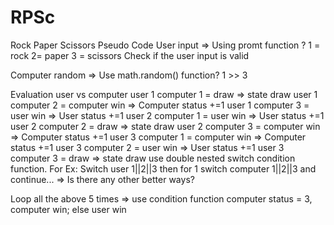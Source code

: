 # RPSc
Rock Paper Scissors
Pseudo Code
User input => Using promt function ?
    1 = rock
    2= paper
    3 = scissors
Check if the user input is valid

Computer random => Use math.random() function?
    1 >> 3

Evaluation user vs computer
    user 1 computer 1 = draw => state draw
    user 1 computer 2 = computer win => Computer status +=1
    user 1 computer 3 = user win => User status +=1
    user 2 computer 1 = user win => User status +=1
    user 2 computer 2 = draw => state draw
    user 2 computer 3 = computer win => Computer status +=1
    user 3 computer 1 = computer win => Computer status +=1
    user 3 computer 2 = user win => User status +=1
    user 3 computer 3 = draw => state draw
use double nested switch condition function. For Ex: Switch user 1||2||3 then for 1 switch computer 1||2||3 and continue... => Is there any other better ways?

Loop all the above 5 times => use condition function computer status = 3, computer win; else user win
